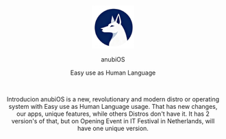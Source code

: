 <div align="center">
  <img src="/assets/logo.png" width=100 id=Logo>

anubiOS
  
Easy use as Human Language
  
&nbsp;

<div align=center>
Introducion</h2>
  anubiOS is a new, revolutionary and modern distro or operating system with Easy use as Human Language usage. That has new changes, our apps, unique features, while others Distros don't have it. It has 2 version's of that, but on Opening Event in IT Festival in Netherlands, will have one unique version.
</div>
